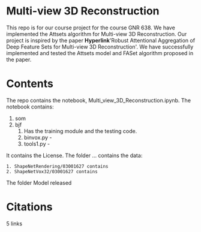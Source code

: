 # Multi-view 3D Reconstruction
This repo is for our course project for the course GNR 638. We have implemented the Attsets algorithm for Multi-view 3D Reconstruction. Our project is inspired by the paper **Hyperlink**'Robust Attentional Aggregation of Deep Feature Sets for Multi-view 3D Reconstruction'. We have successfully implemented and tested the Attsets model and FASet algorithm proposed in the paper.

# Contents
The repo contains the notebook, Multi_view_3D_Reconstruction.ipynb. The notebook contains:
1. som
2. bjf
    1. Has the training module and the testing code.
    2. binvox.py - 
    3. tools1.py - 

It contains the License.
The folder ... contains the data:

    1. ShapeNetRendering/03001627 contains 
    2. ShapeNetVox32/03001627 contains

The folder Model released 

# Citations
5 links
